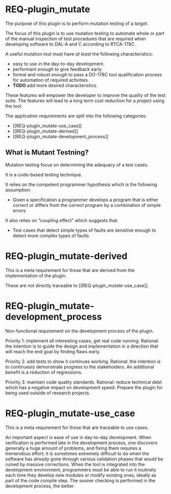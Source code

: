 # REQ-plugin_mutate
The purpose of this plugin is to perform mutation testing of a _target_.

The focus of this plugin is to use mutation testing to automate whole or part of the manual inspection of test procedures that are required when developing software to DAL-A and C according to RTCA-178C.

A useful mutation tool must have *at least* the following characteristics:
- easy to use in the day-to-day development.
- performant _enough_ to give feedback early.
- formal and robust _enough_ to pass a DO-178C tool qualification process for automation of required activities.
- **TODO** add more desired characteristics.

These features will empower the developer to improve the quality of the test suite.
The features will lead to a long term cost reduction for a project using the tool.

The application requirements are split into the following categories:
- [[REQ-plugin_mutate-use_case]]
- [[REQ-plugin_mutate-derived]]
- [[REQ-plugin_mutate-development_process]]

## What is Mutant Testning?
Mutation testing focus on determining the adequacy of a test cases.

It is a code-based testing technique.

It relies on the competent programmer hypothesis which is the following
assumption:
 - Given a specification a programmer develops a program that is either correct or differs from the correct program by a combination of simple errors

It also relies on “coupling effect” which suggests that:
 - Test cases that detect simple types of faults are sensitive enough to detect more complex types of faults.

# REQ-plugin_mutate-derived
This is a meta requirement for those that are derived from the implementation of the plugin.

These are not directly traceable to [[REQ-plugin_mutate-use_case]].

# REQ-plugin_mutate-development_process
Non-functional requirement on the development process of the plugin.

Priority 1: implement all interesting cases, get real code running.
Rational: the intention is to guide the design and implementation in a direction that will reach the end goal by finding flaws early.

Priority 2: add tests to show it continues working.
Rational: the intention is to continuesly demonstrate progress to the stakeholders. An additional benefit is a reduction of regressions.

Priority 3: maintain code quality standards.
Rational: reduce technical debt which has a negative impact on development speed.
Prepare the plugin for being used outside of research projects.

# REQ-plugin_mutate-use_case
This is a meta requirement for those that are traceable to use cases.

An important aspect is ease of use in day-to-day development. When verification is performed late in the development process, one discovers generally a huge amount of problems, and fixing them requires a tremendous effort; it is sometimes extremely difficult to do when the software has already gone through various validation phases that would be ruined by massive corrections. When the tool is integrated into the development environment, programmers must be able to run it routinely each time they develop new modules or modify existing ones, ideally as part of the code compile step. The sooner checking is performed in the development process, the better.
